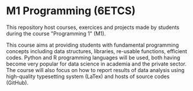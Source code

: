 # M1 Programming (6ETCS) 

  This repository host courses, exercices and projects made by students during the course "Programming 1" (M1).
  
  This course aims at providing students with fundamental programming concepts including data structures, libraries, re-usable functions, efficient codes. Python and R programming languages will be used, both having become very popular for data science in academia and the private sector. The course will also focus on how to report results of data analysis using high-quality typesetting system (LaTex) and hosts of source codes (GitHub).
